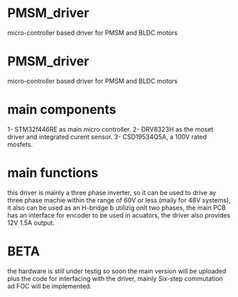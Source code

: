 # PMSM_driver
micro-controller based driver for PMSM and BLDC motors
# PMSM_driver
micro-controller based driver for PMSM and BLDC motors


# main components 
  1- STM32f446RE as main micro controller.
  2- DRV8323H as the moset driver and integrated curent sensor.
  3- CSD19534Q5A, a 100V rated mosfets.
  
# main functions
this driver is mainly a three phase inverter, so it can be used to drive ay three phase machie within the range of 60V or less (maily for 48V systems), it also can be used as an H-bridge b utilizig onlt two phases, the main PCB has an interface for encoder to be used in acuators, the driver also provides 12V 1.5A output.

# BETA
the hardware is still under testig so soon the main version will be uploaded plus the code for interfacing with the driver, mainly Six-step commutation ad FOC will be implemented.
